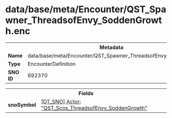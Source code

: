 <h1>data/base/meta/Encounter/QST_Spawner_ThreadsofEnvy_SoddenGrowth.enc</h1><table><tr><th colspan="100%">Metadata</th></tr><tr><td><b>Name</b></td><td>data/base/meta/Encounter/QST_Spawner_ThreadsofEnvy_SoddenGrowth.enc</td></tr><tr><td><b>Type</b></td><td>EncounterDefinition</td></tr><tr><td><b>SNO ID</b></td><td>692370</td></tr></table>

<table><tr><th colspan="100%">Fields</th></tr><tr><td><b>snoSymbol</b></td><td><a href="..\Actor\QST_Scos_ThreadsofEnvy_SoddenGrowth.acr.md">[DT_SNO] Actor: "QST_Scos_ThreadsofEnvy_SoddenGrowth"</a></td></tr></table>

